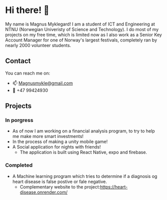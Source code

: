 # Hi there! 👋

My name is Magnus Myklegard! I am a student of ICT and Engineering at NTNU (Norwegian Univeristy of Science and Technology).
I do most of my projects on my free time, which is limited now as I also work as a Senior Key Account Manager for one of Norway's largest festivals, completely ran by nearly 2000 volunteer students. 

## Contact
You can reach me on:
 - 📫 Magnusmykle@gmail.com
 - 📱 +47 99424930
 
## Projects

### In porgress
- As of now I am working on a financial analysis program, to try to help me make more smart investments!
- In the process of making a unity mobile game!
- A Social application for nights with friends!
  - The application is built using React Native, expo and firebase.


### Completed
- A Machine learning program which tries to determine if a diagnosis og heart disease is false postive or fale negative.
  - Complementary website to the project:https://heart-disease.onrender.com/




<!--
**Mykle96/Mykle96** is a ✨ _special_ ✨ repository because its `README.md` (this file) appears on your GitHub profile.

Here are some ideas to get you started:

- 🔭 I’m currently working on ...
- 🌱 I’m currently learning ...
- 👯 I’m looking to collaborate on ...
- 🤔 I’m looking for help with ...
- 💬 Ask me about ...
- 📫 How to reach me: ...
- 😄 Pronouns: ...
- ⚡ Fun fact: ...
-->
